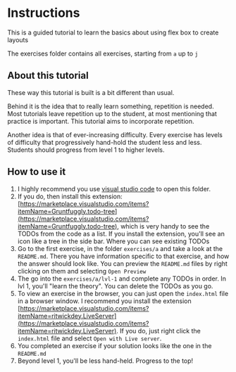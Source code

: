 # Instructions

This is a guided tutorial to learn the basics about using flex box to create layouts

The exercises folder contains all exercises, starting from `a` up to `j`

## About this tutorial

These way this tutorial is built is a bit different than usual.

Behind it is the idea that to really learn something, repetition is needed. Most tutorials leave repetition up to the student, at most mentioning that practice is important. This tutorial aims to incorporate repetition.

Another idea is that of ever-increasing difficulty. Every exercise has levels of difficulty that progressively hand-hold the student less and less. Students should progress from level 1 to higher levels.

## How to use it

1. I highly recommend you use [visual studio code](https://code.visualstudio.com/) to open this folder.
2. If you do, then install this extension: [https://marketplace.visualstudio.com/items?itemName=Gruntfuggly.todo-tree](https://marketplace.visualstudio.com/items?itemName=Gruntfuggly.todo-tree), which is very handy to see the TODOs from the code as a list. If you install the extension, you'll see an icon like a tree in the side bar. Where you can see existing TODOs
3. Go to the first exercise, in the folder `exercises/a` and take a look at the `README.md`. There you have information specific to that exercise, and how the answer should look like. You can preview the `README.md` files by right clicking on them and selecting `Open Preview`
4. The go into the `exercises/a/lvl-1` and complete any TODOs in order. In lvl 1, you'll "learn the theory". You can delete the TODOs as you go.
5. To view an exercise in the browser, you can just open the `index.html` file in a browser window. I recommend you install the extension [https://marketplace.visualstudio.com/items?itemName=ritwickdey.LiveServer](https://marketplace.visualstudio.com/items?itemName=ritwickdey.LiveServer). If you do, just right click the `index.html` file and select `Open with Live server`.
6. You completed an exercise if your solution looks like the one in the `README.md`
7. Beyond level 1, you'll be less hand-held. Progress to the top!
